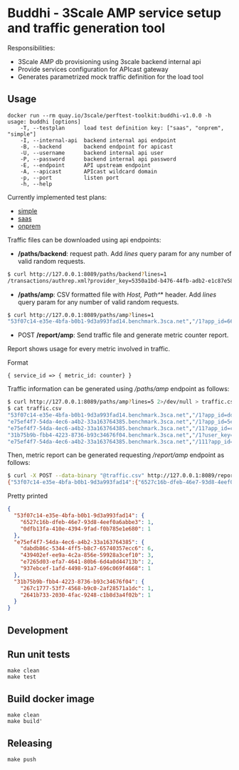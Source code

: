 # Buddhi - 3Scale AMP service setup and traffic generation tool

Responsibilities:

* 3Scale AMP db provisioning using 3scale backend internal api
* Provide services configuration for APIcast gateway
* Generates parametrized mock traffic definition for the load tool

## Usage

```shell
docker run --rm quay.io/3scale/perftest-toolkit:buddhi-v1.0.0 -h
usage: buddhi [options]
    -T, --testplan      load test definition key: ["saas", "onprem", "simple"]
    -I, --internal-api  backend internal api endpoint
    -B, --backend       backend endpoint for apicast
    -U, --username      backend internal api user
    -P, --password      backend internal api password
    -E, --endpoint      API upstream endpoint
    -A, --apicast       APIcast wildcard domain
    -p, --port          listen port
    -h, --help
```

Currently implemented test plans:
 - [simple](doc/simple.md)
 - [saas](doc/saas.md)
 - [onprem](doc/onprem.md)

Traffic files can be downloaded using api endpoints:
 - **/paths/backend**: request path. Add *lines* query param for any number of valid random requests.
```bash
$ curl http://127.0.0.1:8089/paths/backend?lines=1
/transactions/authrep.xml?provider_key=5350a1bd-b476-44fb-adb2-e1c87e58c960&service_id=39395bbc-4ea2-46d9-878b-188c1ce92e33&user_key=f5a8c86e7bbdcccf
```
 - **/paths/amp**: CSV formatted file with **Host, Path*^** header. Add *lines* query param for any number of valid random requests.
```bash
$ curl http://127.0.0.1:8089/paths/amp?lines=1
"53f07c14-e35e-4bfa-b0b1-9d3a993fad14.benchmark.3sca.net","/1?app_id=6641c22185bbf204&app_key=3d0112323ceef116"
```
 - POST **/report/amp**: Send traffic file and generate metric counter report.

Report shows usage for every metric involved in traffic.

Format
```
{ service_id => { metric_id: counter} }
```

Traffic information can be generated using */paths/amp* endpoint as follows:

```bash
$ curl http://127.0.0.1:8089/paths/amp?lines=5 2>/dev/null > traffic.csv
$ cat traffic.csv
"53f07c14-e35e-4bfa-b0b1-9d3a993fad14.benchmark.3sca.net","/1?app_id=ddfa9a8842a3822e&app_key=73418183a69b027a"
"e75ef4f7-54da-4ec6-a4b2-33a163764385.benchmark.3sca.net","/1?app_id=5e4618aa57d801cd&app_key=fe4db52e5e86668f"
"e75ef4f7-54da-4ec6-a4b2-33a163764385.benchmark.3sca.net","/11?app_id=ceeeb23abfd0adfd&app_key=fbdfae99a587811e"
"31b75b9b-fbb4-4223-8736-b93c34676f04.benchmark.3sca.net","/1?user_key=aa5736e41a3888db"
"e75ef4f7-54da-4ec6-a4b2-33a163764385.benchmark.3sca.net","/111?app_id=ca2f8ff8b0a8707c&app_key=4b349db5bb77b9db"
```

Then, metric report can be generated requesting */report/amp* endpoint as follows:

```bash
$ curl -X POST --data-binary "@traffic.csv" http://127.0.0.1:8089/report/amp 2>/dev/null
{"53f07c14-e35e-4bfa-b0b1-9d3a993fad14":{"6527c16b-dfeb-46e7-93d8-4eef0a6abbe3":1,"0dfb13fa-410e-4394-9fad-f0b785e1e680":1},"e75ef4f7-54da-4ec6-a4b2-33a163764385":{"dabdb86c-5344-4ff5-b8c7-65740357ecc6":6,"439402ef-ee9a-4c2a-856e-59928a3cef10":3,"e7265d03-efa7-4641-80b6-6d4a0d44713b":2,"937ebcef-1afd-4498-91a7-696c069f4668":1},"31b75b9b-fbb4-4223-8736-b93c34676f04":{"267c1777-53f7-4568-b9c0-2af28571a1dc":1,"2641b733-2030-4fac-9248-c1b8d3a4f02b":1}}
```

Pretty printed

```json
{
  "53f07c14-e35e-4bfa-b0b1-9d3a993fad14": {
    "6527c16b-dfeb-46e7-93d8-4eef0a6abbe3": 1,
    "0dfb13fa-410e-4394-9fad-f0b785e1e680": 1
  },
  "e75ef4f7-54da-4ec6-a4b2-33a163764385": {
    "dabdb86c-5344-4ff5-b8c7-65740357ecc6": 6,
    "439402ef-ee9a-4c2a-856e-59928a3cef10": 3,
    "e7265d03-efa7-4641-80b6-6d4a0d44713b": 2,
    "937ebcef-1afd-4498-91a7-696c069f4668": 1
  },
  "31b75b9b-fbb4-4223-8736-b93c34676f04": {
    "267c1777-53f7-4568-b9c0-2af28571a1dc": 1,
    "2641b733-2030-4fac-9248-c1b8d3a4f02b": 1
  }
}
```

## Development

## Run unit tests

```shell
make clean
make test
```

## Build docker image

```shell
make clean
make build'
```

## Releasing

```shell
make push
```
